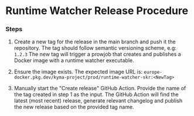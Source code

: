 # Runtime Watcher Release Procedure

### Steps

1. Create a new tag for the release in the main branch and push it the repository. The tag should follow semantic versioning scheme, e.g: `1.2.3`
   The new tag will trigger a prowjob that creates and publishes a Docker image with a runtime watcher executable.

2. Ensure the image exists. The expected image URL is: `europe-docker.pkg.dev/kyma-project/prod/runtime-watcher-skr:<NewTag>`

3. Manually start the "Create release" GitHub Action. Provide the name of the tag created in step 1 as the input.
   The GitHub Action will find the latest (most recent) release, generate relevant changelog and publish the new release based on the provided tag name.
